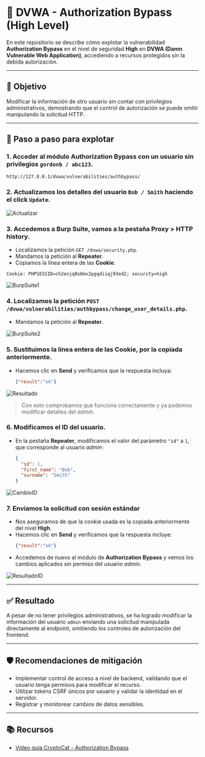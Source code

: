 # 🚫 DVWA - Authorization Bypass (High Level)

En este repositorio se describe cómo explotar la vulnerabilidad **Authorization Bypass** en el nivel de seguridad **High** en **DVWA (Damn Vulnerable Web Application)**, accediendo a recursos protegidos sin la debida autorización.

---

## 🎯 Objetivo

Modificar la información de otro usuario sin contar con privilegios administrativos, demostrando que el control de autorización se puede omitir manipulando la solicitud HTTP.

---

## 🔧 Paso a paso para explotar

### 1. Acceder al módulo **Authorization Bypass** con un usuario sin privilegios `gordonb / abc123`.
```
http://127.0.0.1/dvwa/vulnerabilities/authbypass/
```

### 2. Actualizamos los detalles del usuario `Bob / Smith` haciendo el click `Update`.

![Actualizar](assets/AB_Actualizar.png)

### 3. Accedemos a **Burp Suite**, vamos a la pestaña **Proxy > HTTP history**.
  - Localizamos la petición `GET /dvwa/security.php`.
  - Mandamos la petición al **Repeater**.
  - Copiamos la línea entera de las **Cookie**.
```
Cookie: PHPSESSID=ch2enjq8o0mv2pgqdiiqj93ed2; security=high
```

![BurpSuite1](assets/AB_BurpSuite1.png)

### 4. Localizamos la petición `POST /dvwa/vulnerabilities/authbypass/change_user_details.php`.
  - Mandamos la petición al **Repeater**.

![BurpSuite2](assets/AB_BurpSuite2.png) 

### 5. Sustituimos la línea entera de las **Cookie**, por la copiada anteriormente.
   - Hacemos clic en **Send** y verificamos que la respuesta incluya:
     ```json
     {"result":"ok"}
     ``` 
![Resultado](assets/AB_Resultado.png)
> Con esto comprobamos que funciona correctamente y ya podemos modificar detalles del *admin*.

### 6. Modificamos el ID del usuario.
   - En la pestaña **Repeater**, modificamos el valor del parámetro `"id"` a `1`, que corresponde al usuario *admin*:
     ```json
     {
       "id": 1,
       "first_name": "Bob",
       "surname": "Smith"
     }
     ```
![CambioID](assets/AB_CambioID.png)

### 7. **Enviamos la solicitud con sesión estándar**
   - Nos aseguramos de que la cookie usada es la copiada anteriormente del nivel **High**.
   - Hacemos clic en **Send** y verificamos que la respuesta incluye:
     ```json
     {"result":"ok"}
     ```
   - Accedemos de nuevo al módulo de **Authorization Bypass** y vemos los cambios aplicados sin permiso del usuario *admin*.

![ResultadoID](assets/AB_ResultadoID.png)

---

## ✅ Resultado

A pesar de no tener privilegios administrativos, se ha logrado modificar la información del usuario `admin` enviando una solicitud manipulada directamente al endpoint, omitiendo los controles de autorización del frontend.

---

## 🛡️ Recomendaciones de mitigación

- Implementar control de acceso a nivel de backend, validando que el usuario tenga permisos para modificar el recurso.
- Utilizar tokens CSRF únicos por usuario y validar la identidad en el servidor.
- Registrar y monitorear cambios de datos sensibles.

---

## 📚 Recursos

- [Video guía CryptoCat - Authorization Bypass](https://www.youtube.com/watch?v=Qcgu34eWQa4&list=PLHUKi1UlEgOJLPSFZaFKMoexpM6qhOb4Q&index=16)
